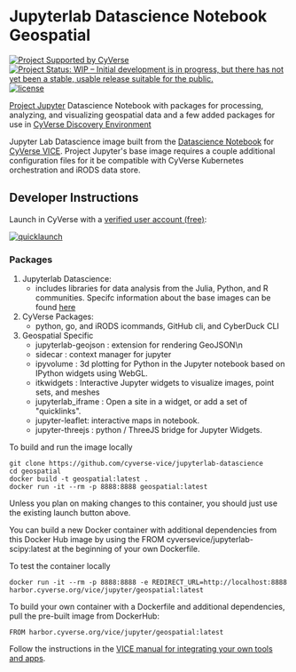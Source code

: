 # Jupyterlab Datascience Notebook Geospatial

[![Project Supported by CyVerse](https://de.cyverse.org/Powered-By-CyVerse-blue.svg)](https://learning.cyverse.org/vice/) [![Project Status: WIP – Initial development is in progress, but there has not yet been a stable, usable release suitable for the public.](https://www.repostatus.org/badges/latest/active.svg)](https://www.repostatus.org/#active) [![license](https://img.shields.io/badge/license-BSD3-red.svg?style=flat-square)](https://opensource.org/licenses/BSD-3-Clause)

[Project Jupyter](https://jupyter.org/) Datascience Notebook with packages for processing, analyzing, and visualizing geospatial data and a few added packages for use in [CyVerse Discovery Environment](https://de.cyverse.org/)

Jupyter Lab Datascience image built from the [Datascience Notebook](https://hub.docker.com/r/jupyter/datascience-notebook) for [CyVerse VICE](https://learning.cyverse.org/vice/about/). Project Jupyter's base image requires a couple additional configuration files for it be compatible with CyVerse Kubernetes orchestration and iRODS data store.

## Developer Instructions

Launch in CyVerse with a [verified user account (free)](https://user.cyverse.org):

[![quicklaunch](https://img.shields.io/badge/Geosptial-latest-orange?style=plastic&logo=jupyter)](https://de.cyverse.org/apps/de/0bb01716-5d03-11ec-b195-008cfa5ae621)

### Packages

1. Jupyterlab Datascience:
    - includes libraries for data analysis from the Julia, Python, and R communities.
    Specifc information about the base images can be found [here](https://jupyter-docker-stacks.readthedocs.io/en/latest/using/selecting.html)
2. CyVerse Packages:
    - python, go, and iRODS icommands, GitHub cli, and CyberDuck CLI
3. Geospatial Specific
    - jupyterlab-geojson : extension for rendering GeoJSON\n
    - sidecar : context manager for jupyter
    - ipyvolume : 3d plotting for Python in the Jupyter notebook based on IPython widgets using WebGL.
    - itkwidgets : Interactive Jupyter widgets to visualize images, point sets, and meshes
    - jupyterlab_iframe : Open a site in a widget, or add a set of "quicklinks".
    - jupyter-leaflet: interactive maps in notebook.
    - jupyter-threejs : python / ThreeJS bridge for Jupyter Widgets.

To build and run the image locally

```
git clone https://github.com/cyverse-vice/jupyterlab-datascience
cd geospatial
docker build -t geospatial:latest .
docker run -it --rm -p 8888:8888 geospatial:latest
```

Unless you plan on making changes to this container, you should just use the existing launch button above.

You can build a new Docker container with additional dependencies from this Docker Hub image by using the FROM cyversevice/jupyterlab-scipy:latest at the beginning of your own Dockerfile.

To test the container locally

```
docker run -it --rm -p 8888:8888 -e REDIRECT_URL=http://localhost:8888 harbor.cyverse.org/vice/jupyter/geospatial:latest
```

To build your own container with a Dockerfile and additional dependencies, pull the pre-built image from DockerHub:

```
FROM harbor.cyverse.org/vice/jupyter/geospatial:latest
```

Follow the instructions in the [VICE manual for integrating your own tools and apps](https://learning.cyverse.org/vice/extend_apps/#building-an-app-for-your-tool).
